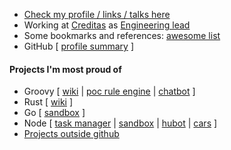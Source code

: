 * [Check my profile / links / talks here](http://adamatti.github.io)
* Working at [Creditas](http://bit.ly/CreditasGist) as [Engineering lead](http://bit.ly/adamattiReadme)
* Some bookmarks and references: [awesome list](http://github.com/adamatti/awesome)
* GitHub [
[profile summary](https://profile-summary-for-github.com/user/adamatti)
]

#### Projects I'm most proud of

* Groovy [
[wiki](https://github.com/adamatti/Wiki) |
[poc rule engine](https://github.com/adamatti/PocRuleEngineGroovy) |
[chatbot](https://github.com/adamatti/AdaBot)
]
* Rust [
[wiki](https://github.com/adamatti/rust-wiki)
]
* Go [
[sandbox](https://github.com/adamatti/SandboxGo)
]
* Node [
[task manager](https://github.com/adamatti/tasks) |
[sandbox](https://github.com/adamatti/SandboxNode) |
[hubot](https://github.com/adamatti/LearnHubot) |
[cars](https://github.com/adamatti/Cars)
]
* [Projects outside github](https://adamatti.github.io/#/projects)
